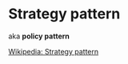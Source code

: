 # Strategy pattern
aka **policy pattern**

[Wikipedia: Strategy pattern](https://en.wikipedia.org/wiki/Strategy_pattern)
